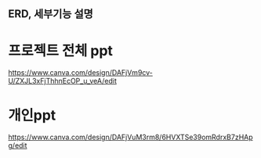 ## ERD, 세부기능 설명

# 프로젝트 전체 ppt
https://www.canva.com/design/DAFjVm9cv-U/ZXJL3xFjThhnEcOP_u_veA/edit

# 개인ppt
 https://www.canva.com/design/DAFjVuM3rm8/6HVXTSe39omRdrxB7zHApg/edit
